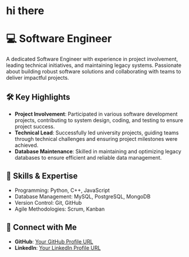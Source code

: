 # hi there

# 💻 Software Engineer  

A dedicated Software Engineer with experience in project involvement, leading technical initiatives, and maintaining legacy systems. Passionate about building robust software solutions and collaborating with teams to deliver impactful projects.

## 🛠️ Key Highlights

- **Project Involvement**: Participated in various software development projects, contributing to system design, coding, and testing to ensure project success.
- **Technical Lead**: Successfully led university projects, guiding teams through technical challenges and ensuring project milestones were achieved.
- **Database Maintenance**: Skilled in maintaining and optimizing legacy databases to ensure efficient and reliable data management.

## 🚀 Skills & Expertise

- Programming: Python, C++, JavaScript  
- Database Management: MySQL, PostgreSQL, MongoDB  
- Version Control: Git, GitHub  
- Agile Methodologies: Scrum, Kanban  

## 🌟 Connect with Me  

- **GitHub**: [Your GitHub Profile URL](#)
- **LinkedIn**: [Your LinkedIn Profile URL](#)
